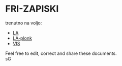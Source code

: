 # FRI-ZAPISKI

trenutno na voljo:
- [LA](https://spagnolog.github.io/FRI-ZAPISKI/LA/la.pdf)
- [LA-plonk](https://spagnolog.github.io/FRI-ZAPISKI/LA/plonk/la-plonk.pdf)
- [VIS](https://spagnolog.github.io/FRI-ZAPISKI/VIS/vis.pdf)

Feel free to edit, correct and share these documents. <br>
sG
